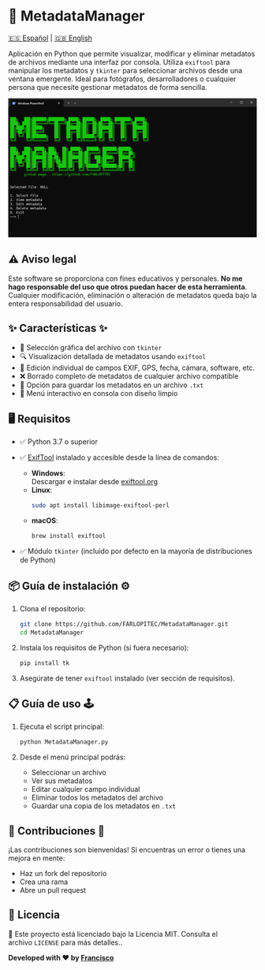 # 🧠 MetadataManager
[🇪🇸 Español](docs/README-ES.md) | [🇬🇧 English](README.md)

Aplicación en Python que permite visualizar, modificar y eliminar metadatos de archivos mediante una interfaz por consola. Utiliza `exiftool` para manipular los metadatos y `tkinter` para seleccionar archivos desde una ventana emergente. Ideal para fotógrafos, desarrolladores o cualquier persona que necesite gestionar metadatos de forma sencilla.

![](../img/menu.png)

## ⚠️ Aviso legal

Este software se proporciona con fines educativos y personales. **No me hago responsable del uso que otros puedan hacer de esta herramienta**. Cualquier modificación, eliminación o alteración de metadatos queda bajo la entera responsabilidad del usuario.

## ✨ Características ✨

- 📁 Selección gráfica del archivo con `tkinter`
- 🔍 Visualización detallada de metadatos usando `exiftool`
- 📝 Edición individual de campos EXIF, GPS, fecha, cámara, software, etc.
- ❌ Borrado completo de metadatos de cualquier archivo compatible
- 💾 Opción para guardar los metadatos en un archivo `.txt`
- 🎨 Menú interactivo en consola con diseño limpio

## 🖥️ Requisitos

- ✅ Python 3.7 o superior
- ✅ [ExifTool](https://exiftool.org/) instalado y accesible desde la línea de comandos:
	- **Windows**:  
	    Descargar e instalar desde [exiftool.org](https://exiftool.org/)
	- **Linux**:  
	    ```bash
	    sudo apt install libimage-exiftool-perl
	    ```
	- **macOS**:  
	    ```bash
	    brew install exiftool
	    ```
	 
- ✅ Módulo `tkinter` (incluido por defecto en la mayoría de distribuciones de Python)



## 📦 Guía de instalación ⚙️
1. Clona el repositorio:
   ```bash
   git clone https://github.com/FARLOPITEC/MetadataManager.git
   cd MetadataManager
   ```

2. Instala los requisitos de Python (si fuera necesario):
   ```bash
   pip install tk
   ```

3. Asegúrate de tener `exiftool` instalado (ver sección de requisitos).



## 📋 Guía de uso 🕹️

1. Ejecuta el script principal:
   ```bash
   python MetadataManager.py
   ```

2. Desde el menú principal podrás:
   - Seleccionar un archivo
   - Ver sus metadatos
   - Editar cualquier campo individual
   - Eliminar todos los metadatos del archivo
   - Guardar una copia de los metadatos en `.txt`



## 🤝 Contribuciones 🤝

¡Las contribuciones son bienvenidas! Si encuentras un error o tienes una mejora en mente:
- Haz un fork del repositorio
- Crea una rama
- Abre un pull request



## 📜 Licencia

📄 Este proyecto está licenciado bajo la Licencia MIT. Consulta el archivo `LICENSE` para más detalles..  

**Developed with ❤️ by [Francisco](https://github.com/FARLOPITEC)**
